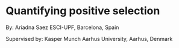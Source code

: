 # Quantifying positive selection

By: Ariadna Saez
ESCI-UPF, Barcelona, Spain

Supervised by: Kasper Munch 
Aarhus University, Aarhus, Denmark
